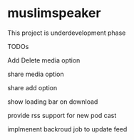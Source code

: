 # muslimspeaker
This project is underdevelopment phase

TODOs

Add Delete media option

share media option

share add option

show loading bar on download

provide rss support for new pod cast 

implmenent backroud job to update feed
